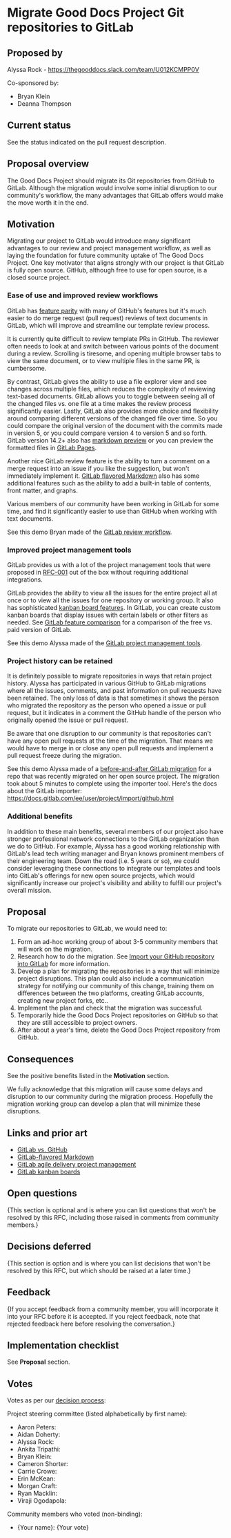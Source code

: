 # Migrate Good Docs Project Git repositories to GitLab

## Proposed by

Alyssa Rock - https://thegooddocs.slack.com/team/U012KCMPP0V

Co-sponsored by:

- Bryan Klein
- Deanna Thompson

## Current status

See the status indicated on the pull request description.


## Proposal overview

The Good Docs Project should migrate its Git repositories from GitHub to GitLab.
Although the migration would involve some initial disruption to our community's workflow, the many advantages that GitLab offers would make the move worth it in the end.


## Motivation

Migrating our project to GitLab would introduce many significant advantages to our review and project management workflow, as well as laying the foundation for future community uptake of The Good Docs Project. One key motivator that aligns strongly with our project is that GitLab is fully open source. GitHub, although free to use for open source, is a closed source project.


### Ease of use and improved review workflows

GitLab has [feature parity](https://about.gitlab.com/devops-tools/github-vs-gitlab/) with many of GitHub's features but it's much easier to do merge request (pull request) reviews of text documents in GitLab, which will improve and streamline our template review process.

It is currently quite difficult to review template PRs in GitHub. The reviewer often needs to look at and switch between various points of the document during a review. Scrolling is tiresome, and opening multiple browser tabs to view the same document, or to view multiple files in the same PR, is cumbersome.

By contrast, GitLab gives the ability to use a file explorer view and see changes across multiple files, which reduces the complexity of reviewing text-based documents.
GitLab allows you to toggle between seeing all of the changed files vs. one file at a time makes the review process significantly easier.
Lastly, GitLab also provides more choice and flexibility around comparing different versions of the changed file over time.
So you could compare the original version of the document with the commits made in version 5, or you could compare version 4 to version 5 and so forth.
GitLab version 14.2+ also has [markdown preview](https://about.gitlab.com/blog/2021/09/21/introducing-markdown-live-preview/) or you can preview the formatted files in [GitLab Pages](https://docs.gitlab.com/ee/user/project/pages/).

Another nice GitLab review feature is the ability to turn a comment on a merge request into an issue if you like the suggestion, but won't immediately implement it.
[GitLab flavored Markdown](https://docs.gitlab.com/ee/user/markdown.html) also has some additional features such as the ability to add a built-in table of contents, front matter, and graphs.

Various members of our community have been working in GitLab for some time, and find it significantly easier to use than GitHub when working with text documents.

See this demo Bryan made of the [GitLab review workflow](https://youtu.be/btq4ev7cT_g).


### Improved project management tools

GitLab provides us with a lot of the project management tools that were proposed in [RFC-001](https://github.com/thegooddocsproject/request-for-comment/blob/main/Accepted-RFCs/RFC-001-zenhub.md) out of the box without requiring additional integrations.

GitLab provides the ability to view all the issues for the entire project all at once or to view all the issues for one repository or working group.
It also has sophisticated [kanban board features](https://docs.gitlab.com/ee/user/project/issue_board.html#multiple-issue-boards).
In GitLab, you can create custom kanban boards that display issues with certain labels or other filters as needed. See [GitLab feature comparison](https://about.gitlab.com/pricing/self-managed/feature-comparison/) for a comparison of the free vs. paid version of GitLab.

See this demo Alyssa made of the [GitLab project management tools](https://youtu.be/C_JWHezPjjg).


### Project history can be retained

It is definitely possible to migrate repositories in ways that retain project history.
Alyssa has participated in various GitHub to GitLab migrations where all the issues, comments, and past information on pull requests have been retained.
The only loss of data is that sometimes it shows the person who migrated the repository as the person who opened a issue or pull request, but it indicates in a comment the GitHub handle of the person who originally opened the issue or pull request.

Be aware that one disruption to our community is that repositories can't have any open pull requests at the time of the migration.
That means we would have to merge in or close any open pull requests and implement a pull request freeze during the migration.

See this demo Alyssa made of a [before-and-after GitLab migration](https://youtu.be/BlLynvNosx4) for a repo that was recently migrated on her open source project. The migration took about 5 minutes to complete using the importer tool. Here's the docs about the GitLab importer: https://docs.gitlab.com/ee/user/project/import/github.html


### Additional benefits

In addition to these main benefits, several members of our project also have stronger professional network connections to the GitLab organization than we do to GitHub.
For example, Alyssa has a good working relationship with GitLab's lead tech writing manager and Bryan knows prominent members of their engineering team.
Down the road (i.e. 5 years or so), we could consider leveraging these connections to integrate our templates and tools into GitLab's offerings for new open source projects, which would significantly increase our project's visibility and ability to fulfill our project's overall mission.


## Proposal

To migrate our repositories to GitLab, we would need to:

1. Form an ad-hoc working group of about 3-5 community members that will work on the migration.
2. Research how to do the migration. See [Import your GitHub repository into GitLab](https://docs.gitlab.com/ee/user/project/import/github.html) for more information.
3. Develop a plan for migrating the repositories in a way that will minimize project disruptions. This plan could also include a communication strategy for notifying our community of this change, training them on differences between the two platforms, creating GitLab accounts, creating new project forks, etc..
4. Implement the plan and check that the migration was successful.
5. Temporarily hide the Good Docs Project repositories on GitHub so that they are still accessible to project owners.
6. After about a year's time, delete the Good Docs Project repository from GitHub.


## Consequences

See the positive benefits listed in the **Motivation** section.

We fully acknowledge that this migration will cause some delays and disruption to our community during the migration process.
Hopefully the migration working group can develop a plan that will minimize these disruptions.


## Links and prior art

- [GitLab vs. GitHub](https://about.gitlab.com/devops-tools/github-vs-gitlab/)
- [GitLab-flavored Markdown](https://docs.gitlab.com/ee/user/markdown.html)
- [GitLab agile delivery project management](https://about.gitlab.com/solutions/agile-delivery/)
- [GitLab kanban boards](https://docs.gitlab.com/ee/user/project/issue_board.html#multiple-issue-boards)


## Open questions

{This section is optional and is where you can list questions that won't be resolved by this RFC, including those raised in comments from community members.}


## Decisions deferred

{This section is option and is where you can list decisions that won't be resolved by this RFC, but which should be raised at a later time.}


## Feedback

{If you accept feedback from a community member, you will incorporate it into your RFC before it is accepted.
If you reject feedback, note that rejected feedback here before resolving the conversation.}


## Implementation checklist

See **Proposal** section.


## Votes

Votes as per our [decision process](https://thegooddocsproject.dev/decisions/):

Project steering committee (listed alphabetically by first name):

- Aaron Peters:
- Aidan Doherty:
- Alyssa Rock:
- Ankita Tripathi:
- Bryan Klein:
- Cameron Shorter:
- Carrie Crowe:
- Erin McKean:
- Morgan Craft:
- Ryan Macklin:
- Viraji Ogodapola:

Community members who voted (non-binding):

- {Your name}: {Your vote}

